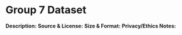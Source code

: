# Group 7 Dataset

**Description:**
**Source & License:**
**Size & Format:**
**Privacy/Ethics Notes:**
